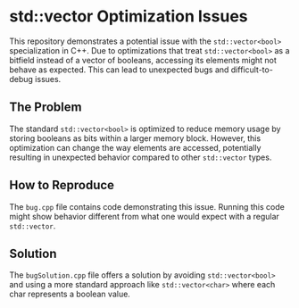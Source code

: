 # std::vector<bool> Optimization Issues

This repository demonstrates a potential issue with the `std::vector<bool>` specialization in C++.  Due to optimizations that treat `std::vector<bool>` as a bitfield instead of a vector of booleans, accessing its elements might not behave as expected.  This can lead to unexpected bugs and difficult-to-debug issues.

## The Problem
The standard `std::vector<bool>` is optimized to reduce memory usage by storing booleans as bits within a larger memory block. However, this optimization can change the way elements are accessed, potentially resulting in unexpected behavior compared to other `std::vector` types.

## How to Reproduce
The `bug.cpp` file contains code demonstrating this issue.  Running this code might show behavior different from what one would expect with a regular `std::vector`. 

## Solution
The `bugSolution.cpp` file offers a solution by avoiding `std::vector<bool>` and using a more standard approach like `std::vector<char>` where each char represents a boolean value.